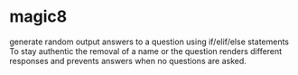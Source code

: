 # magic8

generate random output answers to a question using if/elif/else statements
To stay authentic the removal of a name or the question renders different responses and prevents answers when no questions are asked.
